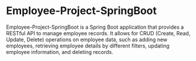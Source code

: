 # Employee-Project-SpringBoot
Employee-Project-SpringBoot is a Spring Boot application that provides a RESTful API to manage employee records. It allows for CRUD (Create, Read, Update, Delete) operations on employee data, such as adding new employees, retrieving employee details by different filters, updating employee information, and deleting records. 
